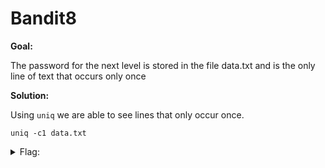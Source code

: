 <h1>Bandit8</h1>

<b>Goal:</b>

The password for the next level is stored in the file data.txt and is the only line of text that occurs only once

<b>Solution:</b>

Using <code>uniq</code> we are able to see lines that only occur once.

<code>uniq -c1 data.txt</code>

<details>
	<summary>Flag:</summary>

	KerqNiDbY0zV2VxnOCmWX5XWxumldlAe

</details>